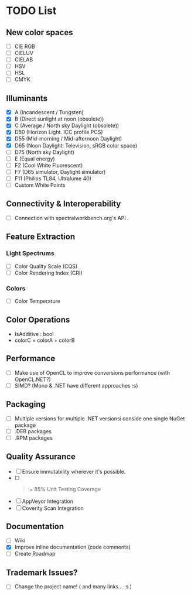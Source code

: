 # TODO List

## New color spaces
 * [ ] CIE RGB
 * [ ] CIELUV
 * [ ] CIELAB
 * [ ] HSV
 * [ ] HSL
 * [ ] CMYK

## Illuminants
 * [X] A (Incandescent / Tungsten)
 * [X] B (Direct sunlight at noon (obsolete))
 * [X] C (Average / North sky Daylight (obsolete))
 * [X] D50 (Horizon Light. ICC profile PCS)
 * [X] D55 (Mid-morning / Mid-afternoon Daylight)
 * [X] D65 (Noon Daylight: Television, sRGB color space)
 * [ ] D75 (North sky Daylight)
 * [ ] E (Equal energy)
 * [ ] F2 (Cool White Fluorescent)
 * [ ] F7 (D65 simulator, Daylight simulator)
 * [ ] F11 (Philips TL84, Ultralume 40)
 * [ ] Custom White Points

## Connectivity & Interoperability
 * [ ] Connection with spectralworkbench.org's API .

## Feature Extraction

### Light Spectrums
  * [ ] Color Quality Scale (CQS)
  * [ ] Color Rendering Index (CRI)

### Colors
  * [ ] Color Temperature

## Color Operations
  * IsAdditive : bool
  * colorC = colorA + colorB

## Performance
  * [ ] Make use of OpenCL to improve conversions performance (with OpenCL.NET?)
  * [ ] SIMD? (Mono & .NET have different approaches :s)

## Packaging
  * [ ] Multiple versions for multiple .NET versionsi conside one single NuGet package
  * [ ] .DEB packages
  * [ ] .RPM packages

## Quality Assurance
  * [ ] Ensure immutability wherever it's possible.
  * [ ] >= 85% Unit Testing Coverage
  * [ ] AppVeyor Integration
  * [ ] Coverity Scan Integration

## Documentation
  * [ ] Wiki
  * [X] Improve inline documentation (code comments)
  * [ ] Create Roadmap

## Trademark Issues?
 * [ ] Change the project name! ( and many links... :s )

